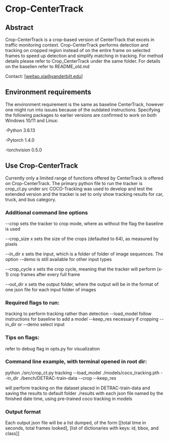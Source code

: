 # Crop-CenterTrack

## Abstract
Crop-CenterTrack is a crop-based version of CenterTrack that excels in traffic monitoring context. Crop-CenterTrack performs detection and tracking on cropped region instead of on the entire frame on selected frames to speed up detection and simplify matching in tracking. For method details please refer to Crop_CenterTrack under the same folder. For details on the baselien refer to README_old.md

Contact: [weitao.xia@vanderbilt.edu]

## Environment requirements
The environment requirement is the same as baseline CenterTrack, however one might run into issues because of the outdated instructions. Specifying the following packages to earlier versions are confirmed to work on both Windows 10/11 and Linux:

-Python 3.6.13

-Pytorch 1.4.0

-torchvision 0.5.0


## Use Crop-CenterTrack
Currently only a limited range of functions offered by CenterTrack is offered on Crop-CenterTrack. The primary python file to run the tracker is crop_ct.py under src
COCO-Tracking was used to develop and test the extended version and the tracker is set to only show tracking results for car, truck, and bus category.

### Additional command line options

--crop              sets the tracker to crop mode, where as without the flag the baseline is used

--crop_size x       sets the size of the crops (defaulted to 64), as measured by pixels

--in_dir x          sets the input, which is a folder of folder of image sequences. The option --demo is still available for other input types

--crop_cycle x      sets the crop cycle, meaning that the tracker will perform (x-1) crop frames after every full frame

--out_dir x         sets the output folder, where the output will be in the format of one json file for each input folder of images


### Required flags to run:

tracking            to perform tracking rather than detection
--load_model        follow instructions for baseline to add a model
--keep_res          necessary if cropping
--in_dir or --demo  select input

### Tips on flags:
refer to debug flag in opts.py for visualization

### Command line example, with terminal opened in root dir:
python ./src/crop_ct.py tracking --load_model ./models/coco_tracking.pth --in_dir ./bench/DETRAC-train-data --crop --keep_res

will perform tracking on the dataset placed in DETRAC-train-data and saving the results to default folder ./results with each json file named by the finished date time, using pre-trained coco tracking in models

### Output format
Each output json file will be a list dumped, of the form [[total time in seconds, total frames looked], [list of dictionaries with keys: id, bbox, and class]]

